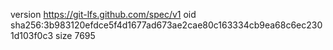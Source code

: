 version https://git-lfs.github.com/spec/v1
oid sha256:3b983120efdce5f4d1677ad673ae2cae80c163334cb9ea68c6ec2301d103f0c3
size 7695
